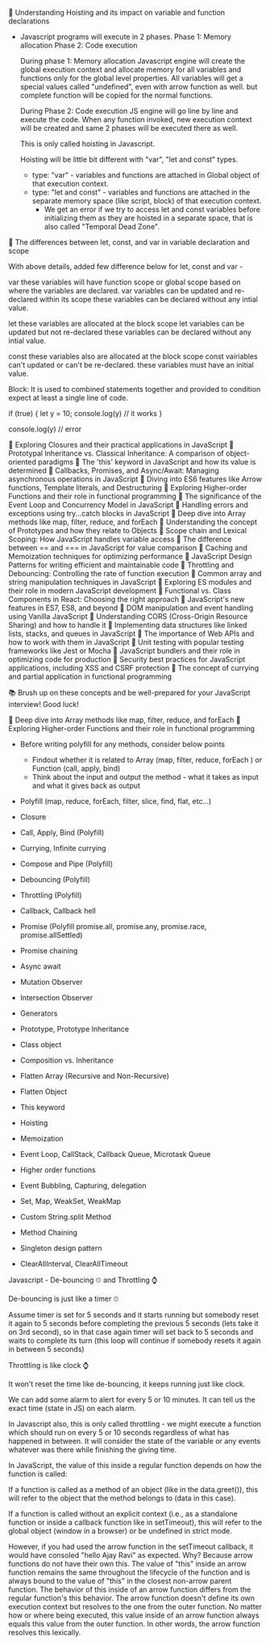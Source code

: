 🔹 Understanding Hoisting and its impact on variable and function declarations

- Javascript programs will execute in 2 phases.
  Phase 1: Memory allocation
  Phase 2: Code execution

  During phase 1: Memory allocation
  Javascript engine will create the global execution context and allocate memory for all variables and functions only for the global level properties.
  All variables will get a special values called "undefined", even with arrow function as well.
  but complete function will be copied for the normal functions.

  During Phase 2: Code execution
  JS engine will go line by line and execute the code. When any function invoked, new execution context will be created and same 2 phases will be executed there as well.

  This is only called hoisting in Javascript.

  Hoisting will be little bit different with "var", "let and const" types.

  - type: "var" - variables and functions are attached in Global object of that execution context.
  - type: "let and const" - variables and functions are attached in the separate memory space (like script, block) of that execution context.
    - We get an error if we try to access let and const variables before initializing them as they are hoisted in a separate space, that is also called "Temporal Dead Zone".

🔹 The differences between let, const, and var in variable declaration and scope

With above details, added few difference below for let, const and var -

var
these variables will have function scope or global scope based on where the variables are declared.
var variables can be updated and re-declared within its scope
these variables can be declared without any intial value.

let
these variables are allocated at the block scope
let variables can be updated but not re-declared
these variables can be declared without any intial value.

const
these variables also are allocated at the block scope
const vairiables can't updated or can't be re-declared.
these variables must have an initial value.

Block: It is used to combined statements together and provided to condition expect at least a single line of code.

if (true) {
let y = 10;
console.log(y) // it works
}

console.log(y) // error

🔹 Exploring Closures and their practical applications in JavaScript
🔹 Prototypal Inheritance vs. Classical Inheritance: A comparison of object-oriented paradigms
🔹 The 'this' keyword in JavaScript and how its value is determined
🔹 Callbacks, Promises, and Async/Await: Managing asynchronous operations in JavaScript
🔹 Diving into ES6 features like Arrow functions, Template literals, and Destructuring
🔹 Exploring Higher-order Functions and their role in functional programming
🔹 The significance of the Event Loop and Concurrency Model in JavaScript
🔹 Handling errors and exceptions using try...catch blocks in JavaScript
🔹 Deep dive into Array methods like map, filter, reduce, and forEach
🔹 Understanding the concept of Prototypes and how they relate to Objects
🔹 Scope chain and Lexical Scoping: How JavaScript handles variable access
🔹 The difference between == and === in JavaScript for value comparison
🔹 Caching and Memoization techniques for optimizing performance
🔹 JavaScript Design Patterns for writing efficient and maintainable code
🔹 Throttling and Debouncing: Controlling the rate of function execution
🔹 Common array and string manipulation techniques in JavaScript
🔹 Exploring ES modules and their role in modern JavaScript development
🔹 Functional vs. Class Components in React: Choosing the right approach
🔹 JavaScript's new features in ES7, ES8, and beyond
🔹 DOM manipulation and event handling using Vanilla JavaScript
🔹 Understanding CORS (Cross-Origin Resource Sharing) and how to handle it
🔹 Implementing data structures like linked lists, stacks, and queues in JavaScript
🔹 The importance of Web APIs and how to work with them in JavaScript
🔹 Unit testing with popular testing frameworks like Jest or Mocha
🔹 JavaScript bundlers and their role in optimizing code for production
🔹 Security best practices for JavaScript applications, including XSS and CSRF protection
🔹 The concept of currying and partial application in functional programming

📚 Brush up on these concepts and be well-prepared for your JavaScript interview! Good luck!

🔹 Deep dive into Array methods like map, filter, reduce, and forEach
🔹 Exploring Higher-order Functions and their role in functional programming

- Before writing polyfill for any methods, consider below points

  - Findout whether it is related to Array (map, filter, reduce, forEach ) or Function (call, apply, bind)
  - Think about the input and output the method - what it takes as input and what it gives back as output

- Polyfill (map, reduce, forEach, filter, slice, find, flat, etc...)
- Closure
- Call, Apply, Bind (Polyfill)
- Currying, Infinite currying
- Compose and Pipe (Polyfill)
- Debouncing (Polyfill)
- Throttling (Polyfill)
- Callback, Callback hell
- Promise (Polyfill promise.all, promise.any, promise.race, promise.allSettled)
- Promise chaining
- Async await
- Mutation Observer
- Intersection Observer
- Generators
- Prototype, Prototype Inheritance
- Class object
- Composition vs. Inheritance
- Flatten Array (Recursive and Non-Recursive)
- Flatten Object
- This keyword
- Hoisting
- Memoization
- Event Loop, CallStack, Callback Queue, Microtask Queue
- Higher order functions
- Event Bubbling, Capturing, delegation
- Set, Map, WeakSet, WeakMap
- Custom String.split Method
- Method Chaining
- Singleton design pattern
- ClearAllInterval, ClearAllTimeout

Javascript - De-bouncing ⏲ and Throttling ⌚

De-bouncing is just like a timer ⏲

Assume timer is set for 5 seconds and it starts running but somebody reset it again to 5 seconds before completing the previous 5 seconds (lets take it on 3rd second), so in that case again timer will set back to 5 seconds and waits to complete its turn (this loop will continue if somebody resets it again in between 5 seconds)

Throttling is like clock ⌚

It won't reset the time like de-bouncing, it keeps running just like clock.

We can add some alarm to alert for every 5 or 10 minutes. It can tell us the exact time (state in JS) on each alarm.

In Javascript also, this is only called throttling - we might execute a function which should run on every 5 or 10 seconds regardless of what has happened in between. It will consider the state of the variable or any events whatever was there while finishing the giving time.

In JavaScript, the value of this inside a regular function depends on how the function is called:

If a function is called as a method of an object (like in the data.greet()), this will refer to the object that the method belongs to (data in this case).

If a function is called without an explicit context (i.e., as a standalone function or inside a callback function like in setTimeout), this will refer to the global object (window in a browser) or be undefined in strict mode.

However, if you had used the arrow function in the setTimeout callback, it would have consoled "hello Ajay Ravi" as expected. Why?
Because arrow functions do not have their own this. The value of "this" inside an arrow function remains the same throughout the lifecycle of the function and is always bound to the value of "this" in the closest non-arrow parent function.
The behavior of this inside of an arrow function differs from the regular function's this behavior. The arrow function doesn't define its own execution context but resolves to the one from the outer function.
No matter how or where being executed, this value inside of an arrow function always equals this value from the outer function. In other words, the arrow function resolves this lexically.
